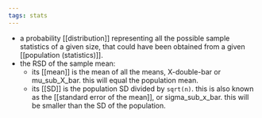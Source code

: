 ```yaml
---
tags: stats
---
```


- a probability [[distribution]] representing all the possible sample statistics of a given size, that could have been obtained from a given [[population (statistics)]].
- the RSD of the sample mean:
	- its [[mean]] is the mean of all the means, X-double-bar or mu_sub_X_bar. this will equal the population mean.
	- its [[SD]] is the population SD divided by `sqrt(n)`. this is also known as the [[standard error of the mean]], or sigma_sub_x_bar. this will be smaller than the SD of the population.